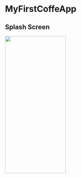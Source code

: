 # MyFirstCoffeApp
## Splash Screen
<img src="https://user-images.githubusercontent.com/106036163/271232329-e7f6f5eb-9b91-4e8b-a779-91f939ae92c9.jpg" width="200" height="450">


